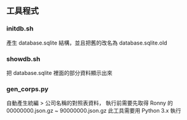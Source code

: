 ## 工具程式 ##

### initdb.sh ###
產生 database.sqlite 結構，並且把舊的改名為 database.sqlite.old

### showdb.sh ###
把 database.sqlite 裡面的部分資料顯示出來

### gen_corps.py ###
自動產生統編 > 公司名稱的對照表資料，
執行前需要先取得 Ronny 的 00000000.json.gz ~ 90000000.json.gz
此工具需要用 Python 3.x 執行
